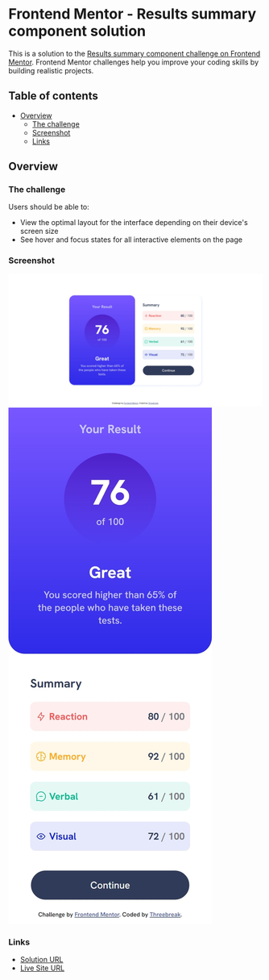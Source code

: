 # Frontend Mentor - Results summary component solution

This is a solution to the [Results summary component challenge on Frontend Mentor](https://www.frontendmentor.io/challenges/results-summary-component-CE_K6s0maV). Frontend Mentor challenges help you improve your coding skills by building realistic projects. 

## Table of contents

- [Overview](#overview)
  - [The challenge](#the-challenge)
  - [Screenshot](#screenshot)
  - [Links](#links)

## Overview

### The challenge

Users should be able to:

- View the optimal layout for the interface depending on their device's screen size
- See hover and focus states for all interactive elements on the page

### Screenshot

![Screenshot of Desktop view of the site](./Screenshots/Desktop.jpeg)
![Screenshot of Mobile view of the site](./Screenshots/Mobile.jpeg)

### Links

- [Solution URL](hhttps://github.com/Threebreak/results-summary-component)
- [Live Site URL](https://threebreak.github.io/results-summary-component/)
